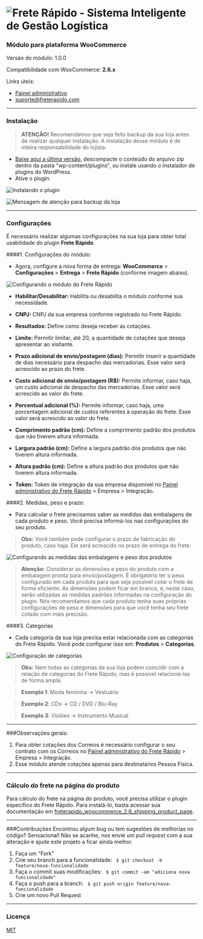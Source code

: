 ![Frete Rápido - Sistema Inteligente de Gestão Logística](https://freterapido.com/imgs/frete_rapido.png)
===

### Módulo para plataforma WooCommerce

Versão do módulo: 1.0.0

Compatibilidade com WooCommerce: **2.6.x**

Links úteis:

- [Painel administrativo][2]
- [suporte@freterapido.com][3]

----------

### Instalação

>**ATENÇÃO!** Recomendamos que seja feito backup da sua loja antes de realizar qualquer instalação. A instalação desse módulo é de inteira responsabilidade do lojista.


- [Baixe aqui a última versão][4], descompacte o conteúdo do arquivo zip dentro da pasta "wp-content/plugins", ou instale usando o instalador de plugins do WordPress.
- Ative o plugin.

![Instalando o plugin](https://freterapido.com/dev/imgs/woocommerce_2.6_doc/freterapido/plugin_install.gif "Procedimento de Instalação")

![Mensagem de atenção para backup da loja](https://freterapido.com/dev/imgs/woocommerce_2.6_doc/attention_2.png "#FicaDica ;)")

----------

### Configurações

É necessário realizar algumas configurações na sua loja para obter total usabilidade do plugin **Frete Rápido**.

####1. Configurações do módulo:

- Agora, configure a nova forma de entrega: **WooCommerce** > **Configurações** > **Entrega** > **Frete Rápido** (conforme imagem abaixo).

![Configurando o módulo do Frete Rápido](https://freterapido.com/dev/imgs/woocommerce_2.6_doc/freterapido/configuracao_plugin_2.png "Configurações do módulo")

- **Habilitar/Desabilitar:** Habilita ou desabilita o módulo conforme sua necessidade.

- **CNPJ:** CNPJ da sua empresa conforme registrado no Frete Rápido.

- **Resultados:** Define como deseja receber as cotações.

- **Limite:** Permitir limitar, até 20, a quantidade de cotações que deseja apresentar ao visitante.

- **Prazo adicional de envio/postagem (dias):** Permitir inserir a quantidade de dias necessário para despacho das mercadorias. Esse valor será acrescido ao prazo do frete.

- **Custo adicional de envio/postagem (R$):** Permite informar, caso haja, um custo adicional de despacho das mercadorias. Esse valor será acrescido ao valor do frete.

- **Percentual adicional (%):** Permite informar, caso haja, uma porcentagem adicional de custos referentes à operação do frete. Esse valor será acrescido ao valor do frete.

- **Comprimento padrão (cm):** Define a comprimento padrão dos produtos que não tiverem altura informada.

- **Largura padrão (cm):** Define a largura padrão dos produtos que não tiverem altura informada.

- **Altura padrão (cm):** Define a altura padrão dos produtos que não tiverem altura informada.

- **Token:** Token de integração da sua empresa disponível no [Painel administrativo do Frete Rápido][2] > Empresa > Integração.

####2. Medidas, peso e prazo:

- Para calcular o frete precisamos saber as medidas das embalagens de cada produto e peso. Você precisa informá-los nas configurações do seu produto.

> **Obs:** Você também pode configurar o prazo de fabricação do produto, caso haja. Ele será acrescido no prazo de entrega do frete.

![Configurando as medidas das embalagens e peso dos produtos](https://freterapido.com/dev/imgs/woocommerce_2.6_doc/freterapido/product_settings.gif "Configuração das informações dos produtos")

> **Atenção:** Considerar as dimensões e peso do produto com a embalagem pronta para envio/postagem.
> É obrigatório ter o peso configurado em cada produto para que seja possível cotar o frete de forma eficiente. As dimensões podem ficar em branco, e, neste caso, serão utilizadas as medidas padrões informadas na configuração do plugin.
> Nós recomendamos que cada produto tenha suas próprias configurações de peso e dimensões para que você tenha seu frete cotado com mais precisão.

####3. Categorias
- Cada categoria da sua loja precisa estar relacionada com as categorias do Frete Rápido. Você pode configurar isso em: **Produtos** > **Categorias**.

![Configuração de categorias ](https://freterapido.com/dev/imgs/woocommerce_2.6_doc/freterapido/categoria_edicao.png "Configuração de categorias")

> **Obs:** Nem todas as categorias da sua loja podem coincidir com a relação de categorias do Frete Rápido, mas é possível relacioná-las de forma ampla.

> **Exemplo 1**: Moda feminina -> Vestuário

> **Exemplo 2**: CDs -> CD / DVD / Blu-Ray

> **Exemplo 3**: Violões -> Instrumento Musical

--------

###Observações gerais:
1. Para obter cotações dos Correios é necessário configurar o seu contrato com os Correios no [Painel administrativo do Frete Rápido][2] > Empresa > Integração.
2. Esse módulo atende cotações apenas para destinatários Pessoa Física.

----------

### Cálculo do frete na página do produto

Para cálculo do frete na página do produto, você precisa utilizar o plugin específico do Frete Rápido. Para instalá-lo, basta acessar sua documentação em [freterapido_woocommerce_2.6_shipping_product_page][6].

--------

###Contribuições
Encontrou algum bug ou tem sugestões de melhorias no código? Sensacional! Não se acanhe, nos envie um *pull request* com a sua alteração e ajude este projeto a ficar ainda melhor.

1. Faça um "Fork"
2. Crie seu branch para a funcionalidade: ` $ git checkout -b feature/nova-funcionalidade`
3. Faça o commit suas modificações: ` $ git commit -am "adiciona nova funcionalidade"`
4. Faça o push para a branch: ` $ git push origin feature/nova-funcionalidade`
5. Crie um novo Pull Request

--------

### Licença
[MIT][5]


[2]: https://freterapido.com/painel/?origin=github_woocommerce_freterapido "Painel do Frete Rápido"
[3]: mailto:suporte@freterapido.com "E-mail para a galera super gente fina :)"
[4]: https://github.com/freterapido/freterapido_woocommerce_2.6/archive/master.zip
[5]: https://github.com/freterapido/freterapido_woocommerce/blob/master/LICENSE
[6]: https://github.com/freterapido/freterapido_woocommerce_2.6_shipping_product_page
